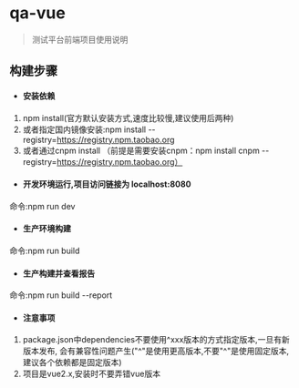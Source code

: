# qa-vue

> 测试平台前端项目使用说明

## 构建步骤
- #### 安装依赖
1. npm install(官方默认安装方式,速度比较慢,建议使用后两种)
2. 或者指定国内镜像安装:npm install --registry=https://registry.npm.taobao.org
3. 或者通过cnpm install （前提是需要安装cnpm：npm install cnpm --registry=https://registry.npm.taobao.org）

- #### 开发环境运行,项目访问链接为 localhost:8080
命令:npm run dev

- #### 生产环境构建
命令:npm run build

- #### 生产构建并查看报告
命令:npm run build --report

- #### 注意事项
1. package.json中dependencies不要使用^xxx版本的方式指定版本,一旦有新版本发布,
 会有兼容性问题产生("^"是使用更高版本,不要"^"是使用固定版本,建议各个依赖都是固定版本)
2. 项目是vue2.x,安装时不要弄错vue版本
